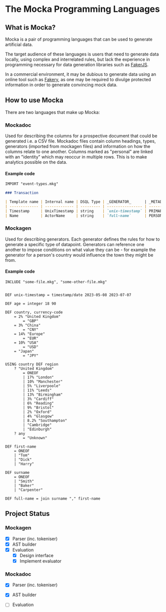 # The Mocka Programming Languages

## What is Mocka?

Mocka is a pair of programming languages that can be used to generate artificial data.

The target audience of these languages is users that need to generate data locally, using complex and interrelated rules, but lack the experience in programming necessary for data generation libraries such as [FakerJS](https://fakerjs.dev/).

In a commercial environment, it may be dubious to generate data using an online tool such as [Fakery](https://fakery.dev/), as one may be required to divulge protected information in order to generate convincing mock data.


## How to use Mocka

There are two languages that make up Mocka:

### Mockadoc
Used for describing the columns for a prospective document that could be generated i.e. a CSV file. Mockadoc files contain column headings, types, generators (imported from mockagen files) and information on how the columns relate to one another. Columns marked as "personal" are linked with an "identity" which may reoccur in multiple rows. This is to make analytics possible on the data.


#### Example code
```md
IMPORT "event-types.mkg"

### Transaction

| Template name | Internal name | DSQL Type | _GENERATOR_      | _METADATA_        |
| ------------- | ------------- | --------- | ---------------- | ----------------- |
| Timestamp     | UnixTimestamp | string    | `unix-timestamp` | PRIMARY TIMESTAMP |
| Name          | ActorName     | string    | `full-name`      | PERSONAL          |
```

### Mockagen
Used for describing generators. Each generator defines the rules for how to generate a specific type of datapoint. Generators can reference one another to impose conditions on what value they can be - for example the generator for a person's country would influence the town they might be from.

#### Example code
```
INCLUDE "some-file.mkg", "some-other-file.mkg"


DEF unix-timestamp = timestamp/date 2023-05-08 2023-07-07

DEF age = integer 18 90

DEF country, currency-code 
    = 2% "United Kingdom"
        = "GBP"
    = 3% "China"
        = "CNY"
    = 14% "Europe"
        = "EUR"
    = 10% "USA"
        = "USD"
    = "Japan"
        = "JPY"

USING country DEF region
    ? "United Kingdom"
        = ONEOF
        | 17% "London"
        | 10% "Manchester"
        | 5% "Liverpoole"
        | 11% "Leeds"
        | 13% "Birmingham"
        | 3% "Cardiff"
        | 6% "Reading"
        | 9% "Bristol"
        | 2% "Oxford"
        | 4% "Glasgow"
        | 8.2% "Southampton"
        | "Cambridge"
        | "Edinburgh"
    ? any
        = "Unknown"

DEF first-name
    = ONEOF
    | "Tom"
    | "Dick"
    | "Harry"

DEF surname
    = ONEOF
    | "Smith"
    | "Baker"
    | "Carpenter"

DEF full-name = join surname "," first-name

```

## Project Status

### Mockagen
- [x] Parser (inc. tokeniser)
- [x] AST builder
- [x] Evaluation
    - [x] Design interface
    - [x] Implement evaluator

### Mockadoc
- [x] Parser (inc. tokeniser)
- [x] AST builder
- [ ] Evaluation

